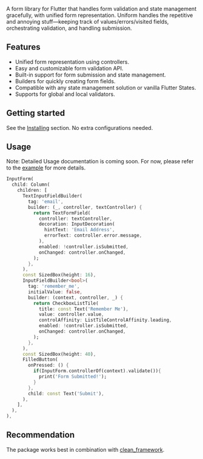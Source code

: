 A form library for Flutter that handles form validation and state management gracefully, with unified form representation.
Uniform handles the repetitive and annoying stuff—keeping track of values/errors/visited fields, orchestrating validation, and handling submission.

## Features

- Unified form representation using controllers.
- Easy and customizable form validation API.
- Built-in support for form submission and state management.
- Builders for quickly creating form fields.
- Compatible with any state management solution or vanilla Flutter States.
- Supports for global and local validators.

## Getting started

See the [Installing](https://pub.dev/packages/uniform/install) section.
No extra configurations needed.

## Usage

Note: Detailed Usage documentation is coming soon.
For now, please refer to the [example](https://github.com/AcmeSoftwareLLC/uniform/tree/main/example) for more details.

```dart
InputForm(
  child: Column(
    children: [
      TextInputFieldBuilder(
        tag: 'email',
        builder: (_, controller, textController) {
          return TextFormField(
            controller: textController,
            decoration: InputDecoration(
              hintText: 'Email Address',
              errorText: controller.error.message,
            ),
            enabled: !controller.isSubmitted,
            onChanged: controller.onChanged,
          );
        },
      ),
      const SizedBox(height: 16),
      InputFieldBuilder<bool>(
        tag: 'remember_me',
        initialValue: false,
        builder: (context, controller, _) {
          return CheckboxListTile(
            title: const Text('Remember Me'),
            value: controller.value,
            controlAffinity: ListTileControlAffinity.leading,
            enabled: !controller.isSubmitted,
            onChanged: controller.onChanged,
          );
        },
      ),
      const SizedBox(height: 40),
      FilledButton(
        onPressed: () {
          if(InputForm.controllerOf(context).validate()){
            print('Form Submitted!');
          }
        },
        child: const Text('Submit'),
      ),
    ],
  ),
),
```

## Recommendation

The package works best in combination with [clean_framework](https://pub.dev/packages/clean_framework).